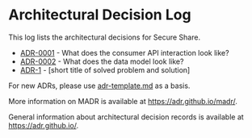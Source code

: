 # Architectural Decision Log

This log lists the architectural decisions for Secure Share.

<!-- adrlog -- Regenerate the content by using "npx adr-log -d documentation/adr/ -i" at the root. -->

* [ADR-0001](0001-consumer-api-interaction.md) - What does the consumer API interaction look like?
* [ADR-0002](0002-notification-data-model.md) - What does the data model look like?
* [ADR-1](adr-template.md) - [short title of solved problem and solution]

<!-- adrlogstop -->

For new ADRs, please use [adr-template.md](documentation/adr/adr-template.md) as a basis.

More information on MADR is available at <https://adr.github.io/madr/>.

General information about architectural decision records is available at <https://adr.github.io/>.